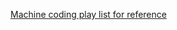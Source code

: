[Machine coding play list for reference](https://www.youtube.com/watch?v=na3DQv8ZAD8&list=PLyjE_CyqGikpWc4IGmMtKZZit_YxMkJKL)